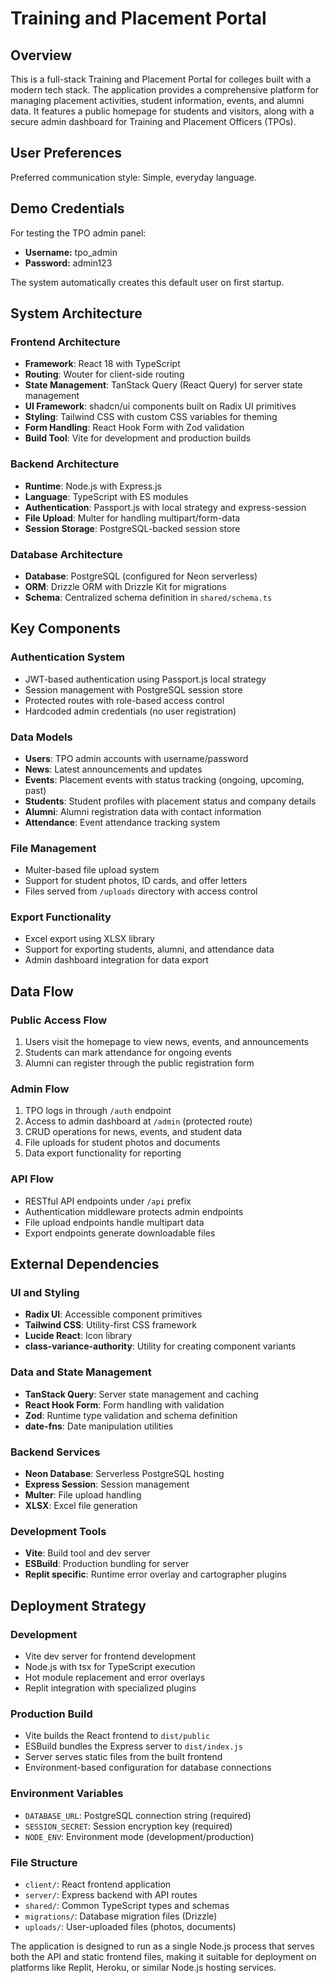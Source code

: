 # Training and Placement Portal

## Overview

This is a full-stack Training and Placement Portal for colleges built with a modern tech stack. The application provides a comprehensive platform for managing placement activities, student information, events, and alumni data. It features a public homepage for students and visitors, along with a secure admin dashboard for Training and Placement Officers (TPOs).

## User Preferences

Preferred communication style: Simple, everyday language.

## Demo Credentials

For testing the TPO admin panel:
- **Username:** tpo_admin
- **Password:** admin123

The system automatically creates this default user on first startup.

## System Architecture

### Frontend Architecture
- **Framework**: React 18 with TypeScript
- **Routing**: Wouter for client-side routing
- **State Management**: TanStack Query (React Query) for server state management
- **UI Framework**: shadcn/ui components built on Radix UI primitives
- **Styling**: Tailwind CSS with custom CSS variables for theming
- **Form Handling**: React Hook Form with Zod validation
- **Build Tool**: Vite for development and production builds

### Backend Architecture
- **Runtime**: Node.js with Express.js
- **Language**: TypeScript with ES modules
- **Authentication**: Passport.js with local strategy and express-session
- **File Upload**: Multer for handling multipart/form-data
- **Session Storage**: PostgreSQL-backed session store

### Database Architecture
- **Database**: PostgreSQL (configured for Neon serverless)
- **ORM**: Drizzle ORM with Drizzle Kit for migrations
- **Schema**: Centralized schema definition in `shared/schema.ts`

## Key Components

### Authentication System
- JWT-based authentication using Passport.js local strategy
- Session management with PostgreSQL session store
- Protected routes with role-based access control
- Hardcoded admin credentials (no user registration)

### Data Models
- **Users**: TPO admin accounts with username/password
- **News**: Latest announcements and updates
- **Events**: Placement events with status tracking (ongoing, upcoming, past)
- **Students**: Student profiles with placement status and company details
- **Alumni**: Alumni registration data with contact information
- **Attendance**: Event attendance tracking system

### File Management
- Multer-based file upload system
- Support for student photos, ID cards, and offer letters
- Files served from `/uploads` directory with access control

### Export Functionality
- Excel export using XLSX library
- Support for exporting students, alumni, and attendance data
- Admin dashboard integration for data export

## Data Flow

### Public Access Flow
1. Users visit the homepage to view news, events, and announcements
2. Students can mark attendance for ongoing events
3. Alumni can register through the public registration form

### Admin Flow
1. TPO logs in through `/auth` endpoint
2. Access to admin dashboard at `/admin` (protected route)
3. CRUD operations for news, events, and student data
4. File uploads for student photos and documents
5. Data export functionality for reporting

### API Flow
- RESTful API endpoints under `/api` prefix
- Authentication middleware protects admin endpoints
- File upload endpoints handle multipart data
- Export endpoints generate downloadable files

## External Dependencies

### UI and Styling
- **Radix UI**: Accessible component primitives
- **Tailwind CSS**: Utility-first CSS framework
- **Lucide React**: Icon library
- **class-variance-authority**: Utility for creating component variants

### Data and State Management
- **TanStack Query**: Server state management and caching
- **React Hook Form**: Form handling with validation
- **Zod**: Runtime type validation and schema definition
- **date-fns**: Date manipulation utilities

### Backend Services
- **Neon Database**: Serverless PostgreSQL hosting
- **Express Session**: Session management
- **Multer**: File upload handling
- **XLSX**: Excel file generation

### Development Tools
- **Vite**: Build tool and dev server
- **ESBuild**: Production bundling for server
- **Replit specific**: Runtime error overlay and cartographer plugins

## Deployment Strategy

### Development
- Vite dev server for frontend development
- Node.js with tsx for TypeScript execution
- Hot module replacement and error overlays
- Replit integration with specialized plugins

### Production Build
- Vite builds the React frontend to `dist/public`
- ESBuild bundles the Express server to `dist/index.js`
- Server serves static files from the built frontend
- Environment-based configuration for database connections

### Environment Variables
- `DATABASE_URL`: PostgreSQL connection string (required)
- `SESSION_SECRET`: Session encryption key (required)
- `NODE_ENV`: Environment mode (development/production)

### File Structure
- `client/`: React frontend application
- `server/`: Express backend with API routes
- `shared/`: Common TypeScript types and schemas
- `migrations/`: Database migration files (Drizzle)
- `uploads/`: User-uploaded files (photos, documents)

The application is designed to run as a single Node.js process that serves both the API and static frontend files, making it suitable for deployment on platforms like Replit, Heroku, or similar Node.js hosting services.